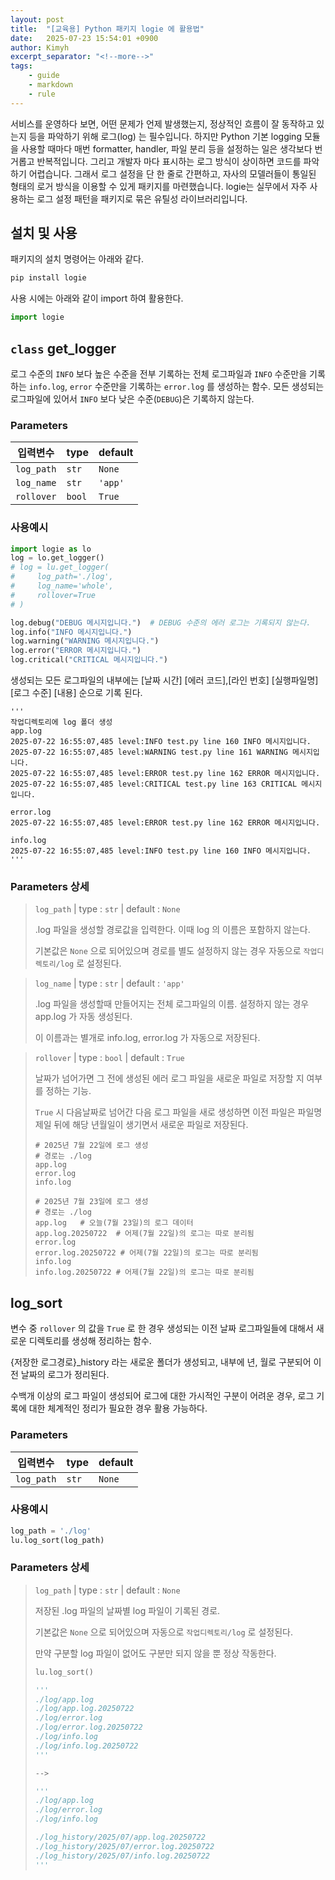 ```yaml
---
layout: post
title:  "[교육용] Python 패키지 logie 에 활용법"
date:   2025-07-23 15:54:01 +0900
author: Kimyh
excerpt_separator: "<!--more-->"
tags:
    - guide
    - markdown
    - rule
---
```

서비스를 운영하다 보면, 어떤 문제가 언제 발생했는지, 정상적인 흐름이 잘 동작하고 있는지 등을 파악하기 위해 로그(log) 는 필수입니다. 하지만 Python 기본 logging 모듈을 사용할 때마다 매번 formatter, handler, 파일 분리 등을 설정하는 일은 생각보다 번거롭고 반복적입니다. 그리고 개발자 마다 표시하는 로그 방식이 상이하면 코드를 파악하기 어렵습니다. 그래서 로그 설정을 단 한 줄로 간편하고, 자사의 모델러들이 통일된 형태의 로거 방식을 이용할 수 있게  패키지를 마련했습니다. logie는 실무에서 자주 사용하는 로그 설정 패턴을 패키지로 묶은 유틸성 라이브러리입니다.
<!--more-->

## 설치 및 사용
패키지의 설치 명령어는 아래와 같다.

```bash
pip install logie
```

사용 시에는 아래와 같이 import 하여 활용한다.

```python
import logie
```

## `class` get_logger

로그 수준의 `INFO` 보다 높은 수준을 전부 기록하는 전체 로그파일과 `INFO` 수준만을 기록하는 `info.log`, `error` 수준만을 기록하는 `error.log` 를 생성하는 함수. 모든 생성되는 로그파일에 있어서 `INFO` 보다 낮은 수준(`DEBUG`)은 기록하지 않는다.

### Parameters

| 입력변수   | type   | default |
| ---------- | ------ | ------- |
| `log_path` | `str`  | `None`  |
| `log_name` | `str`  | `'app'` |
| `rollover` | `bool` | `True`  |

### 사용예시

```python
import logie as lo
log = lo.get_logger()
# log = lu.get_logger(
#     log_path='./log',
#     log_name='whole', 
#     rollover=True
# )

log.debug("DEBUG 메시지입니다.")	# DEBUG 수준의 에러 로그는 기록되지 않는다.
log.info("INFO 메시지입니다.")
log.warning("WARNING 메시지입니다.")
log.error("ERROR 메시지입니다.")
log.critical("CRITICAL 메시지입니다.")
```

생성되는 모든 로그파일의 내부에는 [날짜 시간] [에러 코드],[라인 번호] [실행파일명] [로그 수준] [내용] 순으로 기록 된다. 

```
'''
작업디렉토리에 log 폴더 생성
app.log
2025-07-22 16:55:07,485 level:INFO test.py line 160 INFO 메시지입니다.
2025-07-22 16:55:07,485 level:WARNING test.py line 161 WARNING 메시지입니다.
2025-07-22 16:55:07,485 level:ERROR test.py line 162 ERROR 메시지입니다.
2025-07-22 16:55:07,485 level:CRITICAL test.py line 163 CRITICAL 메시지입니다.

error.log
2025-07-22 16:55:07,485 level:ERROR test.py line 162 ERROR 메시지입니다.

info.log
2025-07-22 16:55:07,485 level:INFO test.py line 160 INFO 메시지입니다.
'''
```
### Parameters 상세

> `log_path`  | type : `str` | default : `None`
>
> .log 파일을 생성할 경로값을 입력한다. 이때 log 의 이름은 포함하지 않는다.
>
> 기본값은 `None` 으로 되어있으며 경로를 별도 설정하지 않는 경우 자동으로 `작업디렉토리/log` 로 설정된다.


> `log_name` | type : `str` | default : `'app'`
>
> .log 파일을 생성할때 만들어지는 전체 로그파일의 이름. 설정하지 않는 경우 app.log 가 자동 생성된다.
>
> 이 이름과는 별개로 info.log, error.log 가 자동으로 저장된다.


> `rollover` | type : `bool` | default : `True`
>
> 날짜가 넘어가면 그 전에 생성된 에러 로그 파일을 새로운 파일로 저장할 지 여부를 정하는 기능.
>
> `True` 시 다음날짜로 넘어간 다음 로그 파일을 새로 생성하면 이전 파일은 파일명 제일 뒤에 해당 년월일이 생기면서 새로운 파일로 저장된다.
>
> ```
> # 2025년 7월 22일에 로그 생성
> # 경로는 ./log
> app.log
> error.log
> info.log
> 
> # 2025년 7월 23일에 로그 생성
> # 경로는 ./log
> app.log	# 오늘(7월 23일)의 로그 데이터
> app.log.20250722  # 어제(7월 22일)의 로그는 따로 분리됨
> error.log
> error.log.20250722 # 어제(7월 22일)의 로그는 따로 분리됨
> info.log 
> info.log.20250722 # 어제(7월 22일)의 로그는 따로 분리됨
> ```


## log_sort

변수 중 `rollover` 의 값을 `True` 로 한 경우 생성되는 이전 날짜 로그파일들에 대해서 새로운 디렉토리를 생성해 정리하는 함수.

{저장한 로그경로}_history 라는 새로운 폴더가 생성되고, 내부에 년, 월로 구분되어 이전 날짜의 로그가 정리된다.

수백개 이상의 로그 파일이 생성되어 로그에 대한 가시적인 구분이 어려운 경우, 로그 기록에 대한 체계적인 정리가 필요한 경우 활용 가능하다.

### Parameters

| 입력변수   | type  | default |
| ---------- | ----- | ------- |
| `log_path` | `str` | `None`  |

### 사용예시
```python
log_path = './log'
lu.log_sort(log_path)
```

### Parameters 상세

> `log_path` | type : `str` | default : `None`
>
> 저장된 .log 파일의 날짜별 log 파일이 기록된 경로. 
>
> 기본값은 `None` 으로 되어있으며 자동으로 `작업디렉토리/log` 로 설정된다.
>
> 만약 구분할 log 파일이 없어도 구분만 되지 않을 뿐 정상 작동한다.
>
> ```python
> lu.log_sort()
> ```
>
> ```python
> '''
> ./log/app.log
> ./log/app.log.20250722
> ./log/error.log
> ./log/error.log.20250722
> ./log/info.log 
> ./log/info.log.20250722
> '''
> 
> -->
> 
> '''
> ./log/app.log
> ./log/error.log
> ./log/info.log 
> 
> ./log_history/2025/07/app.log.20250722
> ./log_history/2025/07/error.log.20250722
> ./log_history/2025/07/info.log.20250722
> '''
> ```
